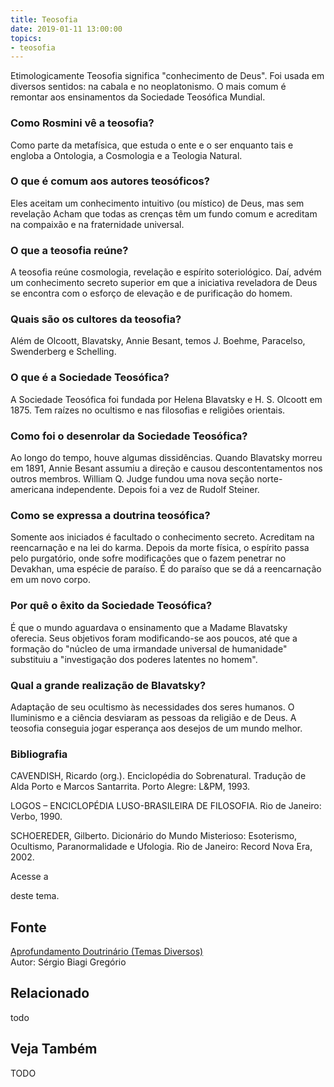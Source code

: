 ```yaml
---
title: Teosofia
date: 2019-01-11 13:00:00
topics: 
- teosofia
---
```


Etimologicamente Teosofia significa "conhecimento de Deus". Foi usada em
diversos sentidos: na cabala e no neoplatonismo. O mais comum é remontar
aos ensinamentos da Sociedade Teosófica Mundial.

### Como Rosmini vê a teosofia?
Como parte da metafísica, que estuda o ente e o ser enquanto tais e
engloba a Ontologia, a Cosmologia e a Teologia Natural.

### O que é comum aos autores teosóficos?
Eles aceitam um conhecimento intuitivo (ou místico) de Deus, mas sem
revelação Acham que todas as crenças têm um fundo comum e acreditam na
compaixão e na fraternidade universal.

### O que a teosofia reúne?
A teosofia reúne cosmologia, revelação e espírito soteriológico. Daí,
advém um conhecimento secreto superior em que a iniciativa reveladora de
Deus se encontra com o esforço de elevação e de purificação do homem.

### Quais são os cultores da teosofia?
Além de Olcoott, Blavatsky, Annie Besant, temos J. Boehme, Paracelso,
Swenderberg e Schelling.

### O que é a Sociedade Teosófica?
A Sociedade Teosófica foi fundada por Helena Blavatsky e H. S. Olcoott
em 1875. Tem raízes no ocultismo e nas filosofias e religiões orientais.

### Como foi o desenrolar da Sociedade Teosófica?
Ao longo do tempo, houve algumas dissidências. Quando Blavatsky morreu
em 1891, Annie Besant assumiu a direção e causou descontentamentos nos
outros membros. William Q. Judge fundou uma nova seção norte-americana
independente. Depois foi a vez de Rudolf Steiner.

### Como se expressa a doutrina teosófica?
Somente aos iniciados é facultado o conhecimento secreto. Acreditam na
reencarnação e na lei do karma. Depois da morte física, o espírito passa
pelo purgatório, onde sofre modificações que o fazem penetrar no
Devakhan, uma espécie de paraíso. É do paraíso que se dá a reencarnação
em um novo corpo.

### Por quê o êxito da Sociedade Teosófica?
É que o mundo aguardava o ensinamento que a Madame Blavatsky oferecia.
Seus objetivos foram modificando-se aos poucos, até que a formação do
"núcleo de uma irmandade universal de humanidade" substituiu a
"investigação dos poderes latentes no homem".

### Qual a grande realização de Blavatsky?
Adaptação de seu ocultismo às necessidades dos seres humanos. O
Iluminismo e a ciência desviaram as pessoas da religião e de Deus. A
teosofia conseguia jogar esperança aos desejos de um mundo melhor.


### Bibliografia
CAVENDISH, Ricardo (org.). Enciclopédia do Sobrenatural. Tradução de
Alda Porto e Marcos Santarrita. Porto Alegre: L&PM, 1993.

LOGOS – ENCICLOPÉDIA LUSO-BRASILEIRA DE FILOSOFIA. Rio de Janeiro:
Verbo, 1990.

SCHOEREDER, Gilberto. Dicionário do Mundo Misterioso: Esoterismo,
Ocultismo, Paranormalidade e Ufologia. Rio de Janeiro: Record Nova Era,
2002.

Acesse a

deste tema.

## Fonte
[Aprofundamento Doutrinário (Temas Diversos)](https://sites.google.com/view/aprofundamentodoutrinario/teosofia)  
Autor: Sérgio Biagi Gregório



## Relacionado
todo

## Veja Também
TODO


